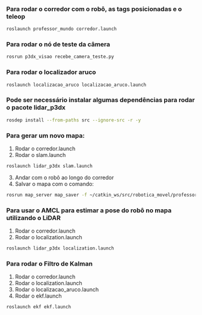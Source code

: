 ### Para rodar o corredor com o robô, as tags posicionadas e o teleop
```bash
roslaunch professor_mundo corredor.launch
```
### Para rodar o nó de teste da câmera
```bash
rosrun p3dx_visao recebe_camera_teste.py
```

### Para rodar o localizador aruco
```bash
roslaunch localizacao_aruco localizacao_aruco.launch
```
### Pode ser necessário instalar algumas dependências para rodar o pacote lidar_p3dx
```bash
rosdep install --from-paths src --ignore-src -r -y
```

### Para gerar um novo mapa:
1. Rodar o corredor.launch
2. Rodar o slam.launch
```bash
roslaunch lidar_p3dx slam.launch
```
3. Andar com o robô ao longo do corredor
4. Salvar o mapa com o comando:
```bash
rosrun map_server map_saver -f ~/catkin_ws/src/robotica_movel/professor_teste/lidar_p3dx/maps/corredor_map
```

### Para usar o AMCL para estimar a pose do robô no mapa utilizando o LiDAR
1. Rodar o corredor.launch
2. Rodar o localization.launch
```bash
roslaunch lidar_p3dx localization.launch
```

### Para rodar o Filtro de Kalman
1. Rodar o corredor.launch
2. Rodar o localization.launch
3. Rodar o localizacao_aruco.launch
4. Rodar o ekf.launch
```bash
roslaunch ekf ekf.launch
```

